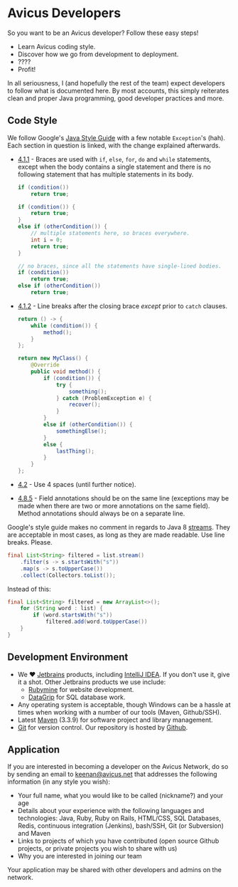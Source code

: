 # Avicus Developers

So you want to be an Avicus developer? Follow these easy steps!

* Learn Avicus coding style.
* Discover how we go from development to deployment.
* ????
* Profit!

In all seriousness, I (and hopefully the rest of the team) expect developers to follow what is documented here. By most accounts, this simply reiterates clean and proper Java programming, good developer practices and more.


## Code Style

We follow Google's [Java Style Guide](http://google.github.io/styleguide/javaguide.html) with a few notable `Exception`'s (hah). Each section in question is linked, with the change explained afterwards.


* [4.1.1](http://google.github.io/styleguide/javaguide.html#s4.1.1-braces-always-used) - 
  Braces are used with `if`, `else`, `for`, `do` and `while` statements, except when the body contains a single statement and there is no following statement that has multiple statements in its body.
    
  ```java
  if (condition())
      return true;
  
  if (condition()) {
      return true;
  }
  else if (otherCondition()) {
      // multiple statements here, so braces everywhere.
      int i = 0;
      return true;
  }
  
  // no braces, since all the statements have single-lined bodies.
  if (condition())
      return true;
  else if (otherCondition())
      return true;
  ```

* [4.1.2](http://google.github.io/styleguide/javaguide.html#s4.1.2-blocks-k-r-style) -
  Line breaks after the closing brace _except_ prior to `catch` clauses.

  ```java
  return () -> {
      while (condition()) {
          method();
      }
  };
  
  return new MyClass() {
      @Override 
      public void method() {
          if (condition()) {
              try {
                  something();
              } catch (ProblemException e) {
                  recover();
              }
          }
          else if (otherCondition()) {
              somethingElse();
          }
          else {
              lastThing();
          }
      }
  };
  ```

* [4.2](http://google.github.io/styleguide/javaguide.html#s4.2-block-indentation) -
  Use 4 spaces (until further notice).

* [4.8.5](https://google.github.io/styleguide/javaguide.html#s4.8.5-annotations) - 
  Field annotations should be on the same line (exceptions may be made when there are two or more annotations on the same field). Method annotations should always be on a separate line.

Google's style guide makes no comment in regards to Java 8 [streams](https://docs.oracle.com/javase/8/docs/api/java/util/stream/package-summary.html). They are acceptable in most cases, as long as they are made readable. Use line breaks. Please.
 
```java 
final List<String> filtered = list.stream()
    .filter(s -> s.startsWith("s"))
    .map(s -> s.toUpperCase())
    .collect(Collectors.toList());
```

Instead of this:

```java
final List<String> filtered = new ArrayList<>();
    for (String word : list) {
        if (word.startsWith("s"))
            filtered.add(word.toUpperCase())
    }
}
```


## Development Environment

* We :heart: [Jetbrains](https://www.jetbrains.com/) products, including [IntelliJ IDEA](https://www.jetbrains.com/idea/). If you don't use it, give it a shot. Other Jetbrains products we use include:
  * [Rubymine](https://jetbrains.com/rubymine) for website development.
  * [DataGrip](https://www.jetbrains.com/datagrip/) for SQL database work.
* Any operating system is acceptable, though Windows can be a hassle at times when working with a number of our tools (Maven, Github/SSH).
* Latest [Maven](https://maven.apache.org/docs/history.html) (3.3.9) for software project and library management.
* [Git](https://git-scm.com/) for version control. Our repository is hosted by [Github](https://github.com/Avicus).


## Application

If you are interested in becoming a developer on the Avicus Network, do so by sending an email to [keenan@avicus.net](keenan@avicus.net) that addresses the following information (in any style you wish):

* Your full name, what you would like to be called (nickname?) and your age
* Details about your experience with the following languages and technologies: Java, Ruby, Ruby on Rails, HTML/CSS, SQL Databases, Redis, continuous integration (Jenkins), bash/SSH, Git (or Subversion) and Maven
* Links to projects of which you have contributed (open source Github projects, or private projects you wish to share with us)
* Why you are interested in joining our team

Your application may be shared with other developers and admins on the network.


